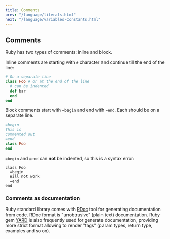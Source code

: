 ```yaml
---
title: Comments
prev: "/language/literals.html"
next: "/language/variables-constants.html"
---
```


## Comments

Ruby has two types of comments: inline and block.

Inline comments are starting with `#` character and continue till the
end of the line:


```ruby
# On a separate line
class Foo # or at the end of the line
  # can be indented
  def bar
  end
end
```

Block comments start with `=begin` and end with `=end`. Each should be
on a separate line.


```ruby
=begin
This is
commented out
=end
class Foo
end
```

`=begin` and `=end` can **not** be indented, so this is a syntax error:


```
class Foo
  =begin
  Will not work
  =end
end
```

### Comments as documentation

Ruby standard library comes with [RDoc](../developing/documenting.md)
tool for generating documentation from code. RDoc format is
"unobtrusive" (plain text) documentation. Ruby gem <a
href='https://yardoc.org/' class='remote' target='_blank'>YARD</a> is
also frequently used for generate documentation, providing more strict
format allowing to render "tags" (param types, return type, examples and
so on).

